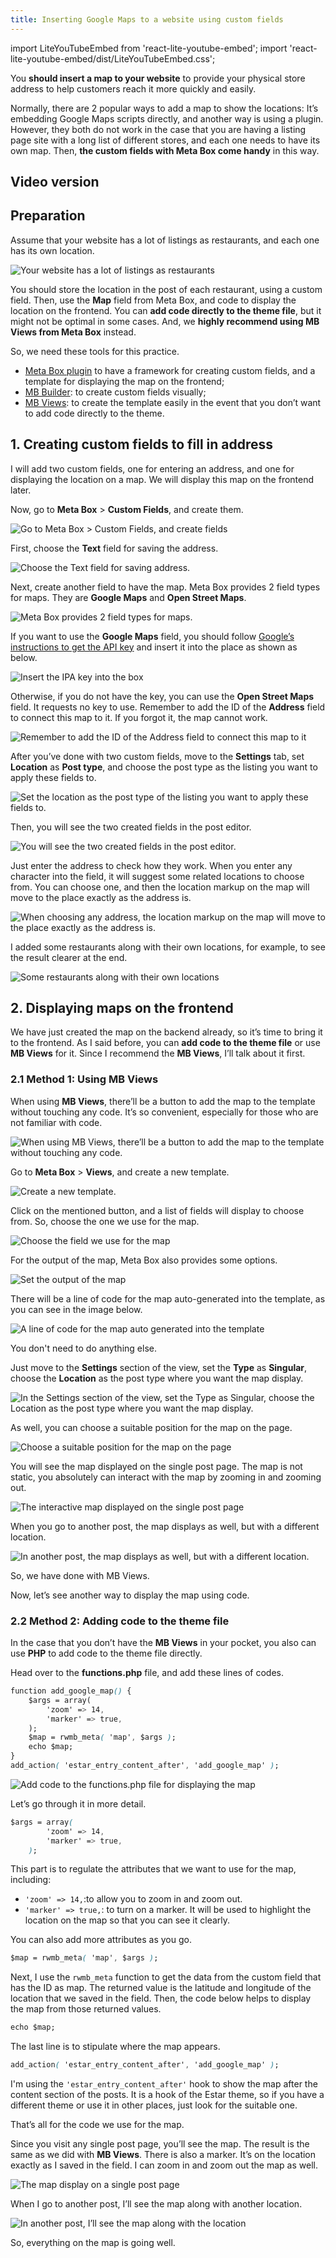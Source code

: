 ```yaml
---
title: Inserting Google Maps to a website using custom fields
---
```


import LiteYouTubeEmbed from 'react-lite-youtube-embed';
import 'react-lite-youtube-embed/dist/LiteYouTubeEmbed.css';

You **should insert a map to your website** to provide your physical store address to help customers reach it more quickly and easily.

Normally, there are 2 popular ways to add a map to show the locations: It’s embedding Google Maps scripts directly, and another way is using a plugin. However, they both do not work in the case that you are having a listing page site with a long list of different stores, and each one needs to have its own map. Then, **the custom fields with Meta Box come handy** in this way.

## Video version

<LiteYouTubeEmbed id='y2DeORtmAew'/>

## Preparation

Assume that your website has a lot of listings as restaurants, and each one has its own location.

![Your website has a lot of listings as restaurants](https://imgur.elightup.com/jBwuAl8.png)

You should store the location in the post of each restaurant, using a custom field. Then, use the **Map** field from Meta Box, and code to display the location on the frontend. You can **add code directly to the theme file**, but it might not be optimal in some cases. And, we **highly recommend using MB Views from Meta Box** instead.

So, we need these tools for this practice.

* [Meta Box plugin](https://wordpress.org/plugins/meta-box/) to have a framework for creating custom fields, and a template for displaying the map on the frontend;
* [MB Builder](https://metabox.io/plugins/meta-box-builder/): to create custom fields visually;
* [MB Views](https://metabox.io/plugins/mb-views/): to create the template easily in the event that you don’t want to add code directly to the theme.

## 1. Creating custom fields to fill in address

I will add two custom fields, one for entering an address, and one for displaying the location on a map. We will display this map on the frontend later.

Now, go to **Meta Box** > **Custom Fields**, and create them.

![Go to Meta Box > Custom Fields, and create fields](https://imgur.elightup.com/KH3KFN0.png)

First, choose the **Text** field for saving the address.

![Choose the Text field for saving address.](https://imgur.elightup.com/XleJ5xy.png)

Next, create another field to have the map. Meta Box provides 2 field types for maps. They are **Google Maps** and **Open Street Maps**.

![Meta Box provides 2 field types for maps.](https://imgur.elightup.com/rKhVxoF.png)

If you want to use the **Google Maps** field, you should follow [Google’s instructions to get the API key](https://developers.google.com/maps/documentation/javascript/get-api-key) and insert it into the place as shown as below.

![Insert the IPA key into the box](https://imgur.elightup.com/UBR4DH8.png)

Otherwise, if you do not have the key, you can use the **Open Street Maps** field. It requests no key to use. Remember to add the ID of the **Address** field to connect this map to it. If you forgot it, the map cannot work.

![Remember to add the ID of the Address field to connect this map to it](https://imgur.elightup.com/LG0eC05.png)

After you’ve done with two custom fields, move to the **Settings** tab, set **Location** as **Post type**, and choose the post type as the listing you want to apply these fields to.

![Set the location as the post type of the listing you want to apply these fields to.](https://imgur.elightup.com/aH2R9aa.png)

Then, you will see the two created fields in the post editor.

![You will see the two created fields in the post editor.](https://imgur.elightup.com/RFSUwhN.png)

Just enter the address to check how they work. When you enter any character into the field, it will suggest some related locations to choose from. You can choose one, and then the location markup on the map will move to the place exactly as the address is.

![When choosing any address, the location markup on the map will move to the place exactly as the address is.](https://imgur.elightup.com/ZGScci9.gif)

I added some restaurants along with their own locations, for example, to see the result clearer at the end.

![Some restaurants along with their own locations](https://imgur.elightup.com/bE0018T.png)

## 2. Displaying maps on the frontend

We have just created the map on the backend already, so it’s time to bring it to the frontend. As I said before, you can **add code to the theme file** or use **MB Views** for it. Since I recommend the **MB Views**, I’ll talk about it first.

### 2.1 Method 1: Using MB Views

When using **MB Views**, there’ll be a button to add the map to the template without touching any code. It’s so convenient, especially for those who are not familiar with code.

![When using MB Views, there’ll be a button to add the map to the template without touching any code.](https://imgur.elightup.com/Pv44lzb.png)

Go to **Meta Box** > **Views**, and create a new template.

![Create a new template.](https://imgur.elightup.com/HYM6Piw.png)

Click on the mentioned button, and a list of fields will display to choose from. So, choose the one we use for the map.

![Choose the field we use for the map](https://imgur.elightup.com/16hDr8D.png)

For the output of the map, Meta Box also provides some options.

![Set the output of the map](https://imgur.elightup.com/3UZwbWL.png)

There will be a line of code for the map auto-generated into the template, as you can see in the image below.

![A line of code for the map auto generated into the template](https://imgur.elightup.com/HXCXCH7.png)

You don't need to do anything else.

Just move to the **Settings** section of the view, set the **Type** as **Singular**, choose the **Location** as the post type where you want the map display.

![In the Settings section of the view, set the Type as Singular, choose the Location as the post type where you want the map display.](https://imgur.elightup.com/SwMQSF8.png)

As well, you can choose a suitable position for the map on the page.

![Choose a suitable position for the map on the page](https://imgur.elightup.com/89xmR77.png)

You will see the map displayed on the single post page. The map is not static, you absolutely can interact with the map by zooming in and zooming out.

![The interactive map displayed on the single post page](https://imgur.elightup.com/8SpCehR.gif)

When you go to another post, the map displays as well, but with a different location.

![In another post, the map displays as well, but with a different location.](https://imgur.elightup.com/UU6zoQv.png)

So, we have done with MB Views.

Now, let’s see another way to display the map using code.

### 2.2 Method 2: Adding code to the theme file

In the case that you don’t have the **MB Views** in your pocket, you also can use **PHP** to add code to the theme file directly.

Head over to the **functions.php** file, and add these lines of codes.

```css
function add_google_map() {
    $args = array(
        'zoom' => 14,
        'marker' => true,
    );
    $map = rwmb_meta( 'map', $args );
    echo $map;
}
add_action( 'estar_entry_content_after', 'add_google_map' );
```

![Add code to the functions.php file for displaying the map](https://imgur.elightup.com/nr8E1in.png)

Let’s go through it in more detail.

```css
$args = array(
        'zoom' => 14,
        'marker' => true,
    );
```

This part is to regulate the attributes that we want to use for the map, including:

* `'zoom' => 14,`:to allow you to zoom in and zoom out.
* `'marker' => true,`: to turn on a marker. It will be used to highlight the location on the map so that you can see it clearly.

You can also add more attributes as you go.

```css
$map = rwmb_meta( 'map', $args );
```

Next, I use the `rwmb_meta` function to get the data from the custom field that has the ID as map. The returned value is the latitude and longitude of the location that we saved in the field. Then, the code below helps to display the map from those returned values.

```css
echo $map;
```

The last line is to stipulate where the map appears.

```css
add_action( 'estar_entry_content_after', 'add_google_map' );
```

I'm using the `'estar_entry_content_after'` hook to show the map after the content section of the posts. It is a hook of the Estar theme, so if you have a different theme or use it in other places, just look for the suitable one.

That’s all for the code we use for the map.

Since you visit any single post page, you’ll see the map. The result is the same as we did with **MB Views**. There is also a marker. It’s on the location exactly as I saved in the field. I can zoom in and zoom out the map as well.

![The map display on a single post page](https://imgur.elightup.com/8SpCehR.gif)

When I go to another post, I’ll see the map along with another location.

![In another post, I’ll see the map along with the location](https://imgur.elightup.com/UU6zoQv.png)

So, everything on the map is going well.




